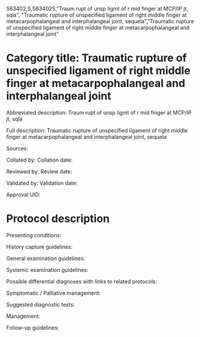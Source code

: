 S63402,S,S63402S,"Traum rupt of unsp ligmt of r mid finger at MCP/IP jt, sqla", "Traumatic rupture of unspecified ligament of right middle finger at metacarpophalangeal and interphalangeal joint, sequela","Traumatic rupture of unspecified ligament of right middle finger at metacarpophalangeal and interphalangeal joint"
# Category title: Traumatic rupture of unspecified ligament of right middle finger at metacarpophalangeal and interphalangeal joint

Abbreviated description: Traum rupt of unsp ligmt of r mid finger at MCP/IP jt, sqla

Full description: Traumatic rupture of unspecified ligament of right middle finger at metacarpophalangeal and interphalangeal joint, sequela

Sources:

Collated by:
Collation date:

Reviewed by:
Review date:

Validated by:
Validation date:

Approval UID:

# Protocol description

Presenting conditions:

History capture guidelines:

General examination guidelines:

Systemic examination guidelines:

Possible differential diagnoses with links to related protocols:

Symptomatic / Palliative management:

Suggested diagnostic tests:

Management:

Follow-up guidelines:
